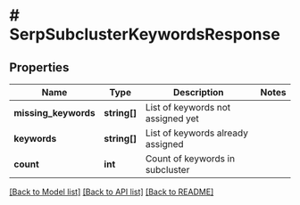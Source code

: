 # # SerpSubclusterKeywordsResponse

## Properties

Name | Type | Description | Notes
------------ | ------------- | ------------- | -------------
**missing_keywords** | **string[]** | List of keywords not assigned yet |
**keywords** | **string[]** | List of keywords already assigned |
**count** | **int** | Count of keywords in subcluster |

[[Back to Model list]](../../README.md#models) [[Back to API list]](../../README.md#endpoints) [[Back to README]](../../README.md)
